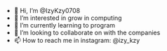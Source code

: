 - 👋 Hi, I’m @IzyKzy0708
- 👀 I’m interested in grow in computing
- 🌱 I’m currently learning to program
- 💞️ I’m looking to collaborate on with the companies
- 📫 How to reach me in instagram: @izy_kzy
